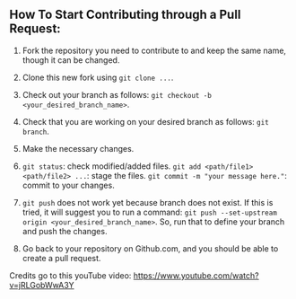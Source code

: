 ## How To Start Contributing through a Pull Request:

1. Fork the repository you need to contribute to and keep the same name, though it can be changed.

2. Clone this new fork using `git clone ...`.

4. Check out your branch as follows:
  `git checkout -b <your_desired_branch_name>`.

5. Check that you are working on your desired branch as follows:
   `git branch`.

6. Make the necessary changes.

7. `git status`: check modified/added files.
   `git add <path/file1> <path/file2> ...`: stage the files.
   `git commit -m "your message here."`: commit to your changes.

8. `git push` does not work yet because branch does not exist. If this is tried, it will suggest you to run a command:
   `git push --set-upstream origin <your_desired_branch_name>`. So, run that to define your branch and push the changes.

9. Go back to your repository on Github.com, and you should be able to create a pull request.

Credits go to this youTube video: https://www.youtube.com/watch?v=jRLGobWwA3Y

